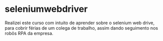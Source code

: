 # seleniumwebdriver
Realizei este curso com intuito de aprender sobre o selenium web drive, para cobrir férias de um colega de trabalho, assim dando seguimento nos robôs RPA da empresa.
